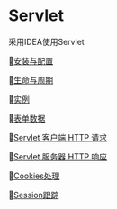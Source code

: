 # Servlet

采用IDEA使用Servlet

:baby_chick:[安装与配置](https://github.com/Lumnca/Servlet/blob/master/%E5%AE%89%E8%A3%85%E4%B8%8E%E9%85%8D%E7%BD%AE.md)

:baby_chick:[生命与周期](https://github.com/Lumnca/Servlet/blob/master/%E7%94%9F%E5%91%BD%E5%91%A8%E6%9C%9F.md)

:baby_chick:[实例](https://github.com/Lumnca/Servlet/blob/master/%E5%AE%9E%E4%BE%8B.md)

:baby_chick:[表单数据](https://github.com/Lumnca/Servlet/blob/master/%E8%A1%A8%E5%8D%95%E6%95%B0%E6%8D%AE.md)

:baby_chick:[Servlet 客户端 HTTP 请求](https://github.com/Lumnca/Servlet/blob/master/%E8%AF%B7%E6%B1%82.md)

:baby_chick:[Servlet 服务器 HTTP 响应](https://github.com/Lumnca/Servlet/blob/master/%E5%93%8D%E5%BA%94.md)

:baby_chick:[Cookies处理](https://github.com/Lumnca/Servlet/blob/master/Cookie.md)

:baby_chick:[Session跟踪](https://github.com/Lumnca/Servlet/blob/master/Session.md)

